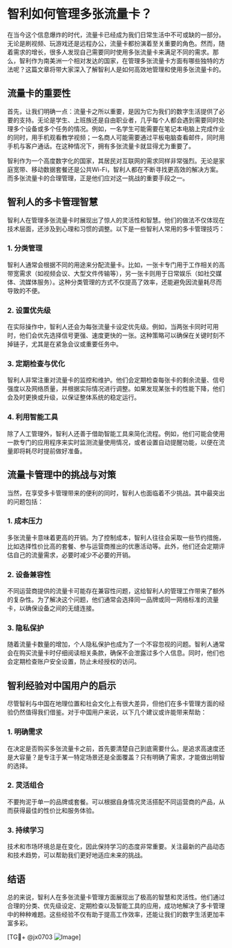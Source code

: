 # 智利如何管理多张流量卡？

在当今这个信息爆炸的时代，流量卡已经成为我们日常生活中不可或缺的一部分。无论是刷视频、玩游戏还是远程办公，流量卡都扮演着至关重要的角色。然而，随着需求的增长，很多人发现自己需要同时使用多张流量卡来满足不同的需求。那么，智利作为南美洲一个相对发达的国家，在管理多张流量卡方面有哪些独特的方法呢？这篇文章将带大家深入了解智利人是如何高效地管理和使用多张流量卡的。

## 流量卡的重要性

首先，让我们明确一点：流量卡之所以重要，是因为它为我们的数字生活提供了必要的支持。无论是学生、上班族还是自由职业者，几乎每个人都会遇到需要同时处理多个设备或多个任务的情况。例如，一名学生可能需要在笔记本电脑上完成作业的同时，用手机观看教学视频；一名商人可能需要通过平板电脑查看邮件，同时用手机与客户通话。在这种情况下，拥有多张流量卡就显得尤为重要了。

智利作为一个高度数字化的国家，其居民对互联网的需求同样非常强烈。无论是家庭宽带、移动数据套餐还是公共Wi-Fi，智利人都在不断寻找更高效的解决方案。而多张流量卡的合理管理，正是他们应对这一挑战的重要手段之一。

## 智利人的多卡管理智慧

智利人在管理多张流量卡时展现出了惊人的灵活性和智慧。他们的做法不仅体现在技术层面，还涉及到心理和习惯的调整。以下是一些智利人常用的多卡管理技巧：

### 1. **分类管理**

智利人通常会根据不同的用途来分配流量卡。比如，一张卡专门用于工作相关的高带宽需求（如视频会议、大型文件传输等），另一张卡则用于日常娱乐（如社交媒体、流媒体服务）。这种分类管理的方式不仅提高了效率，还能避免因流量耗尽而导致的不便。

### 2. **设置优先级**

在实际操作中，智利人还会为每张流量卡设定优先级。例如，当两张卡同时可用时，他们会优先选择信号更强、速度更快的一张。这种策略可以确保在关键时刻不掉链子，尤其是在紧急会议或重要任务中。

### 3. **定期检查与优化**

智利人非常注重对流量卡的监控和维护。他们会定期检查每张卡的剩余流量、信号强度以及网络质量，并根据实际情况进行调整。如果发现某张卡的性能下降，他们会及时更换或升级，以保证整体系统的稳定运行。

### 4. **利用智能工具**

除了人工管理外，智利人还善于借助智能工具来简化流程。例如，他们可能会使用一款专门的应用程序来实时监测流量使用情况，或者设置自动提醒功能，以便在流量即将耗尽时提前做好准备。

## 流量卡管理中的挑战与对策

当然，在享受多卡管理带来的便利的同时，智利人也面临着不少挑战。其中最突出的问题包括：

### 1. **成本压力**

多张流量卡意味着更高的开销。为了控制成本，智利人往往会采取一些节约措施，比如选择性价比高的套餐、参与运营商推出的优惠活动等。此外，他们还会定期评估自己的流量需求，必要时减少不必要的开销。

### 2. **设备兼容性**

不同运营商提供的流量卡可能存在兼容性问题，这给智利人的管理工作带来了额外的复杂性。为了解决这个问题，他们通常会选择同一品牌或同一网络标准的流量卡，以确保设备之间的无缝连接。

### 3. **隐私保护**

随着流量卡数量的增加，个人隐私保护也成为了一个不容忽视的问题。智利人通常会在购买流量卡时仔细阅读相关条款，确保不会泄露过多个人信息。同时，他们也会定期检查账户安全设置，防止未经授权的访问。

## 智利经验对中国用户的启示

尽管智利与中国在地理位置和社会文化上有很大差异，但他们在多卡管理方面的经验仍然值得我们借鉴。对于中国用户来说，以下几个建议或许能带来帮助：

### 1. **明确需求**

在决定是否购买多张流量卡之前，首先要清楚自己到底需要什么。是追求高速度还是大容量？是专注于某一特定场景还是全面覆盖？只有明确了需求，才能做出明智的选择。

### 2. **灵活组合**

不要拘泥于单一的品牌或套餐。可以根据自身情况灵活搭配不同运营商的产品，从而获得最佳的性价比和服务体验。

### 3. **持续学习**

技术和市场环境总是在变化，因此保持学习的态度非常重要。关注最新的产品动态和技术趋势，可以帮助我们更好地适应未来的挑战。

## 结语

总的来说，智利人在多张流量卡管理方面展现出了极高的智慧和灵活性。他们通过合理的分类、优先级设定、定期检查以及智能工具的应用，成功地解决了多卡管理中的种种难题。这些经验不仅有助于提高工作效率，还能让我们的数字生活更加丰富多彩。

[TG💪+ @jx0703 ![Image](https://github.com/user-attachments/assets/dbca1d08-cadb-493c-b0ec-ad6f7a83f270)]